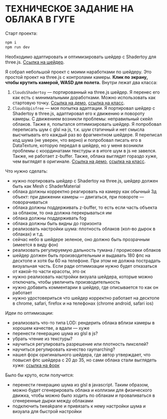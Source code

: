 # ТЕХНИЧЕСКОЕ ЗАДАНИЕ НА ОБЛАКА В ГУГЕ

Старт проекта:
```bash
npm i
npm run dev
```

Необходимо адаптировать и оптимизировать шейдер с Shadertoy для three.js. [Ссылка на шейдер](https://www.shadertoy.com/view/ll2SWd).

Я собрал небольшой проект с моими наработками по шейдеру. Это простой проект на three.js с контролами камеры. **Клик по экрану, чтобы крутить камерой, WASD для полета.** Внутри лежат два класса:
1. `CloudsShadertoy` — портированный на three.js шейдер. Я перенес его как есть с минимальными доработками. Можно использовать как стартовую точку. [Ссылка на демо](https://raw.githack.com/upisfree/guga-clouds/9f8571eb74af091378cc5edb9cbfc859a743d9af/index.html?shadertoy), [ссылка на класс](https://github.com/upisfree/guga-clouds/blob/master/src/clouds-shadertoy.js).
2. `CloudsUpisfree` — моя попытка адаптации. Я портировал шейдер с Shadertoy в three.js, адаптировал его к движению и повороту камеры. С движением возникли проблемы: неправильный скейл облаков. Также я, попытался оптимизировать шейдер. Я попробовал переписать шум с glsl на js, т.к. шум статичный и нет смысла высчитывать его каждый раз во фрагментном шейдере. Я переписал код шума (не уверен, что верно) и попробовал писать его в DataTexture, которую передал в шейдер, но у меня возникли проблемы с координатами текстуры и в итоге шум в js не завелся. Также, не работает z-buffer. Также, облака выглядят гораздо хуже, чем выглядят в оригинале. [Ссылка на демо](https://raw.githack.com/upisfree/guga-clouds/9f8571eb74af091378cc5edb9cbfc859a743d9af/index.html?upisfree), [ссылка на класс](https://github.com/upisfree/guga-clouds/blob/master/src/clouds-upisfree.js).


Что нужно сделать:
* нужно портировать шейдер с Shadertoy на three.js, шейдер должен быть как Mesh с ShaderMaterial
* облака должны корректно реагировать на камеру как обычный 3д объект: при движении камеры — двигаться, при повороте — поворачиваться
* облака должны поддерживать z-buffer, то есть если часть объекта за облаком, то она должна перекрываться им
* облака должны поддерживать fog
* облака должны быть видны до горизонта
* реализовать настройки шума: плотность облаков (кол-во дырок в облаках) и т.д.
* сейчас небо в шейдере зеленое, оно должно быть прозрачным (имеется в виду фон)
* реализовать регулируемую дальность тумана / прорисовки облаков
* шейдер должен быть производительным и выдавать 180 фпс на десктопе и хотя бы 60 на телефоне. При этом не должна пострадать визуальная часть. Если ради оптимизации нужно будет отказаться от какой-то части красоты, это ок
* нужно реализовать настройки визуала шейдера, которые можно отключать, чтобы увеличить производительность
* нужно добавить комментарии в шейдер, где описывается то как он работает
* нужно удостовериться что шейдер корректно работает на десктопе в chrome, safari, firefox и на телефонах (chrome android, safari ios)

Идеи по оптимизации:
* реализовать что-то типа LOD: рендерить облака вблизи камеры в хорошем качестве, а вдали — хуже
* перенести генерацию шума из glsl в js?
* убрать чтение из текстуры?
* научиться регулировать разрешение или плотность пикселей?
* научиться регулировать качество raymarching?
* нашел форк оригинального шейдера, где автор утверждает, что повысил фпс шейдера с 20 до 35, но сами облака стали выглядеть хуже: [ссылка на форк](https://www.shadertoy.com/view/M3ySRy)

Было бы круто, если получится:
* перенести генерацию шума из glsl в javascript. Таким образом, можно будет сгенерировать облака и коллизии для физического движка, чтобы можно было ходить по облакам и проваливаться в сгенеренные дырки между облаками
* подключить tweakpane и привязать к нему настройки шума и визуала для быстрой настройки
